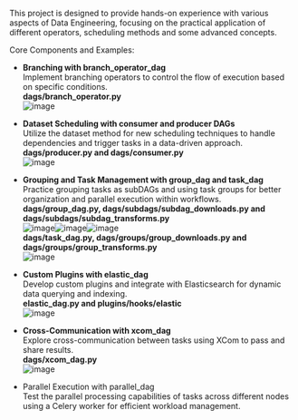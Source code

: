 This project is designed to provide hands-on experience with various aspects of Data Engineering, focusing on the practical application of different operators, scheduling methods and some advanced concepts.

Core Components and Examples:
- **Branching with branch_operator_dag**
  </br>Implement branching operators to control the flow of execution based on specific conditions.
  </br>**dags/branch_operator.py**
  </br>![image](https://github.com/TimerlanK/apache_airflow_practice/assets/59342509/262adf75-afdd-4212-9ce6-5b954018f51b)


- **Dataset Scheduling with consumer and producer DAGs**
  </br>Utilize the dataset method for new scheduling techniques to handle dependencies and trigger tasks in a data-driven approach.
  </br>**dags/producer.py and dags/consumer.py**
  </br>![image](https://github.com/TimerlanK/apache_airflow_practice/assets/59342509/6e8d6e01-1b89-4247-a467-72a92aa55983)


- **Grouping and Task Management with group_dag and task_dag**
  </br>Practice grouping tasks as subDAGs and using task groups for better organization and parallel execution within workflows.
  </br>**dags/group_dag.py, dags/subdags/subdag_downloads.py and dags/subdags/subdag_transforms.py**
  </br>![image](https://github.com/TimerlanK/apache_airflow_practice/assets/59342509/de4a7e72-5a48-4350-a1f3-33cf77d92b8a)![image](https://github.com/TimerlanK/apache_airflow_practice/assets/59342509/b54b44f9-9015-42f4-b5ed-f32fec8ecec1)![image](https://github.com/TimerlanK/apache_airflow_practice/assets/59342509/53c67283-6d81-4222-9eff-28a229c20196)
  </br>**dags/task_dag.py, dags/groups/group_downloads.py and dags/groups/group_transforms.py**
  </br>![image](https://github.com/TimerlanK/apache_airflow_practice/assets/59342509/f8ad964f-655f-4084-b947-374cd430123c)
  
- **Custom Plugins with elastic_dag**
  </br>Develop custom plugins and integrate with Elasticsearch for dynamic data querying and indexing.
  </br> **elastic_dag.py and plugins/hooks/elastic**
  </br>![image](https://github.com/TimerlanK/apache_airflow_practice/assets/59342509/30eebda8-b9ff-4921-803a-c491baccdd16)

  
- **Cross-Communication with xcom_dag**
  </br>Explore cross-communication between tasks using XCom to pass and share results.
  </br> **dags/xcom_dag.py**
  </br> ![image](https://github.com/TimerlanK/apache_airflow_practice/assets/59342509/e6931ac4-f8e8-4008-b407-74c43102faba)


- Parallel Execution with parallel_dag
 </br>Test the parallel processing capabilities of tasks across different nodes using a Celery worker for efficient workload management.
 </br>
 </br>
